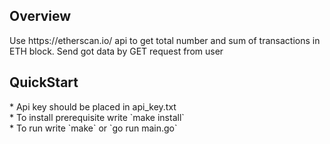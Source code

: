 <h2>Overview</h2>
Use https://etherscan.io/ api to get total number and sum of transactions 
in ETH block. Send got data by GET request from user

<h2>QuickStart</h2>
* Api key should be placed in api_key.txt<br>
* To install prerequisite write `make install`<br>
* To run write `make` or `go run main.go`<br>
